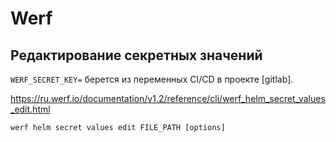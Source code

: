 # Werf

## Редактирование секретных значений

`WERF_SECRET_KEY=` берется из переменных CI/CD в проекте [gitlab].

https://ru.werf.io/documentation/v1.2/reference/cli/werf_helm_secret_values_edit.html

`werf helm secret values edit FILE_PATH [options]`
